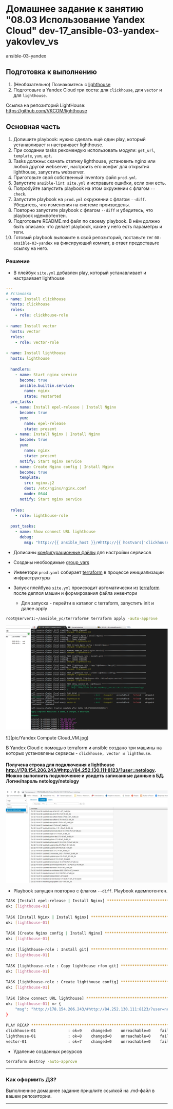 # Домашнее задание к занятию "08.03 Использование Yandex Cloud" dev-17_ansible-03-yandex-yakovlev_vs
ansible-03-yandex

## Подготовка к выполнению

1. (Необязательно) Познакомтесь с [lighthouse](https://youtu.be/ymlrNlaHzIY?t=929)
2. Подготовьте в Yandex Cloud три хоста: для `clickhouse`, для `vector` и для `lighthouse`.

Ссылка на репозиторий LightHouse: https://github.com/VKCOM/lighthouse

## Основная часть

1. Допишите playbook: нужно сделать ещё один play, который устанавливает и настраивает lighthouse.
2. При создании tasks рекомендую использовать модули: `get_url`, `template`, `yum`, `apt`.
3. Tasks должны: скачать статику lighthouse, установить nginx или любой другой webserver, настроить его конфиг для открытия lighthouse, запустить webserver.
4. Приготовьте свой собственный inventory файл `prod.yml`.
5. Запустите `ansible-lint site.yml` и исправьте ошибки, если они есть.
6. Попробуйте запустить playbook на этом окружении с флагом `--check`.
7. Запустите playbook на `prod.yml` окружении с флагом `--diff`. Убедитесь, что изменения на системе произведены.
8. Повторно запустите playbook с флагом `--diff` и убедитесь, что playbook идемпотентен.
9. Подготовьте README.md файл по своему playbook. В нём должно быть описано: что делает playbook, какие у него есть параметры и теги.
10. Готовый playbook выложите в свой репозиторий, поставьте тег `08-ansible-03-yandex` на фиксирующий коммит, в ответ предоставьте ссылку на него.

### Решение

- В плейбук `site.yml` добавлен play, который устанавливает и настраивает lighthouse
```yaml
---
# Установка
- name: Install clickhouse
  hosts: clickhouse
  roles:
    - role: clickhouse-role

- name: Install vector
  hosts: vector
  roles:
    - role: vector-role

- name: Install lighthouse
  hosts: lighthouse

  handlers:
    - name: Start nginx service
      become: true
      ansible.builtin.service:
        name: nginx
        state: restarted
  pre_tasks:
    - name: Install epel-release | Install Nginx
      become: true
      yum:
        name: epel-release
        state: present
    - name: Install Nginx | Install Nginx
      become: true
      yum:
        name: nginx
        state: present
      notify: Start nginx service
    - name: Create Nginx config | Install Nginx
      become: true
      template:
        src: nginx.j2
        dest: /etc/nginx/nginx.conf
        mode: 0644
      notify: Start nginx service

  roles:
    - role: lighthouse-role

  post_tasks:
    - name: Show connect URL lighthouse
      debug:
        msg: "http://{{ ansible_host }}/#http://{{ hostvars['clickhouse-01'].ansible_host }}:8123/?user={{ clickhouse_user }}"

``` 

- Дописаны [конфигурационные файлы](ansible_yc/templates) для настройки сервисов 
- Созданы необходимые [group_vars](ansible_yc/group_vars)
- Инвентори `prod.yaml` собирает [terraform](ansible_yc/terraform/inventory.tf) в процессе инициализации инфраструктуры
- Запуск плейбука `site.yml` происходит автоматически из [terraform](ansible_yc/terraform/ansible.tf) после деплоя машин и формирования файла инвентори

   * Для запуска - перейти в каталог с terraform, запустить init и далее apply
```bash
root@server1:~/ansible_yc/terraform# terraform apply -auto-approve    
```

![](pic/terraform_job.jpg)

![](pic/Yandex Compute Cloud_VM.jpg)

В Yandex Cloud с помощью terraform и ansible создано три машины на которых установлены сервисы - `clickhouse, vector и lighthouse`.

#### Получена строка для подключения к lighthouse http://178.154.206.243/#http://84.252.130.111:8123/?user=netology. Можно выполнить подключение и увидеть записанные данные в БД. Логин/пароль netology/netology

![](pic/LightHouse-pic.jpg)

- Playbook запущен повторно с флагом `--diff`. Playbook идемпотентен.
```bash
TASK [Install epel-release | Install Nginx] ***************************************************************************************************************************************
ok: [lighthouse-01]

TASK [Install Nginx | Install Nginx] **********************************************************************************************************************************************
ok: [lighthouse-01]

TASK [Create Nginx config | Install Nginx] ****************************************************************************************************************************************
ok: [lighthouse-01]

TASK [lighthouse-role : Install git] **********************************************************************************************************************************************
ok: [lighthouse-01]

TASK [lighthouse-role : Copy lighthouse rfom git] *********************************************************************************************************************************
ok: [lighthouse-01]

TASK [lighthouse-role : Create lighthouse config] *********************************************************************************************************************************
ok: [lighthouse-01]

TASK [Show connect URL lighthouse] ************************************************************************************************************************************************
ok: [lighthouse-01] => {
    "msg": "http://178.154.206.243/#http://84.252.130.111:8123/?user=netology"
}

PLAY RECAP ************************************************************************************************************************************************************************
clickhouse-01              : ok=9    changed=0    unreachable=0    failed=0    skipped=0    rescued=1    ignored=0
lighthouse-01              : ok=8    changed=0    unreachable=0    failed=0    skipped=0    rescued=0    ignored=0
vector-01                  : ok=7    changed=0    unreachable=0    failed=0    skipped=0    rescued=0    ignored=0
```

- Удаление созданных ресурсов

```bash
terraform destroy -auto-approve 
```

---

### Как оформить ДЗ?

Выполненное домашнее задание пришлите ссылкой на .md-файл в вашем репозитории.

---